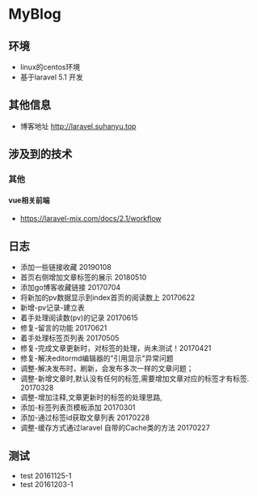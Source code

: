 # MyBlog

## 环境
* linux的centos环境
* 基于laravel 5.1 开发

## 其他信息
* 博客地址 http://laravel.suhanyu.top

## 涉及到的技术

### 其他

#### vue相关前端
* https://laravel-mix.com/docs/2.1/workflow


## 日志
* 添加一些链接收藏  20190108
* 首页右侧增加文章标签的展示 20180510
* 添加go博客收藏链接 20170704
* 将新加的pv数据显示到index首页的阅读数上 20170622
* 新增-pv记录-建立表
* 着手处理阅读数(pv)的记录 20170615
* 修复-留言的功能 20170621
* 着手处理标签页列表 20170505
* 修复-完成文章更新时，对标签的处理，尚未测试！20170421
* 修复-解决editormd编辑器的"引用显示"异常问题
* 调整-解决发布时，刷新，会发布多次一样的文章问题；
* 调整-新增文章时,默认没有任何的标签,需要增加文章对应的标签才有标签. 20170328
* 调整-增加注释,文章更新时的标签的处理思路,
* 添加-标签列表页模板添加 20170301
* 添加-通过标签id获取文章列表 20170228
* 调整-缓存方式通过laravel 自带的Cache类的方法 20170227


## 测试
* test 20161125-1
* test 20161203-1












